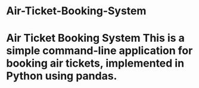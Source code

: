 # Air-Ticket-Booking-System
# Air Ticket Booking System  This is a simple command-line application for booking air tickets, implemented in Python using pandas.  

